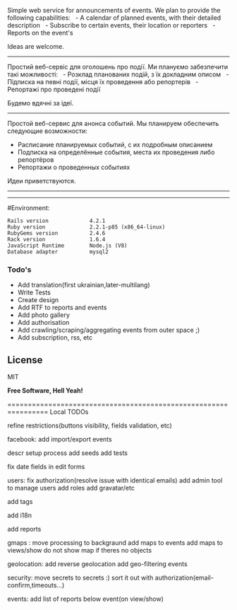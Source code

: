 Simple web service for announcements of events.
We plan to provide the following capabilities:
  - A calendar of planned events, with their detailed description
  - Subscribe to certain events, their location or reporters
  - Reports on the event's

Ideas are welcome.

-------------------

Простий веб-сервіс для оголошень про події.
Ми плануємо забезпечити такі можливості:
  - Розклад планованих подій, з їх докладним описом
  - Підписка на певні події, місця їх проведення або репортерів
  - Репортажі про проведені події

Будемо вдячні за ідеї.

-------------------

Простой веб-сервис для анонса событий.
Мы планируем обеспечить следующие возможности:
 - Расписание планируемых событий, с их подробным описанием
 - Подписка на определённые события, места их проведения либо репортёров
 - Репортажи о проведенных событиях

Идеи приветствуются.

-------------------


-------------------

#Environment:
```
Rails version             4.2.1
Ruby version              2.2.1-p85 (x86_64-linux)
RubyGems version          2.4.6
Rack version              1.6.4
JavaScript Runtime        Node.js (V8)
Database adapter          mysql2

```

### Todo's
 - Add translation(first ukrainian,later-multilang)
 - Write Tests
 - Create design
 - Add RTF to reports and events
 - Add photo gallery
 - Add authorisation
 - Add crawling/scraping/aggregating events from outer space ;)
 - Add subscription, rss, etc

License
----

MIT


**Free Software, Hell Yeah!**

================================================================
Local TODOs

refine restrictions(buttons visibility, fields validation, etc)

facebook:
add import/export events

descr setup process
add seeds
add tests

fix date fields in edit forms

users:
fix authorization(resolve issue with identical emails)
add admin tool to manage users
add roles
add gravatar/etc

add tags

add i18n

add reports

gmaps :
move processing to backgraund
add maps to events
add maps to views/show
do not show map if theres no objects

geolocation:
add reverse geolocation
add geo-filtering events

security:
move secrets to secrets :)
sort it out with authorization(email-confirm,timeouts...)

events:
add list of reports below event(on view/show)